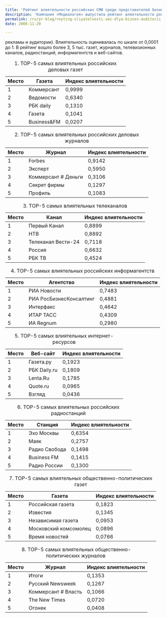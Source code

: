 ```yaml
---
title: 'Рейтинг влиятельности российских СМИ среди представителей бизнес-сообщества'
description: 'Компания «Медиалогия» выпустила рейтинг влиятельности российских СМИ среди представителей бизнес-сообщества.'
permalink: /ru/pr-blog/reyting-vliyatelnosti-smi-dlya-biznes-auditorii
date: 2008-11-20

---
```


рекламы и аудитории). Влиятельность оценивалась по шкале от   0,0001 до 1. В рейтинг вошло более 3, 5 тыс. газет, журналов, телевизионных каналов, радиостанций, информагентств и веб-сайтов.</p>
<table cellspacing="0">

<caption>1. TOP-5 самых влиятельных российских деловых газет</caption>

<thead>

<tr>

<th>Место</th>

<th>Газета</th>

<th>Индекс влиятельности</th>

</tr>

</thead>

<tbody>

<tr>

<td>1</td>

<td>Коммерсант</td>

<td>0,9999</td>

</tr>

<tr class="odd">

<td>2</td>

<td>Ведомости</td>

<td>0,6340</td>

</tr>

<tr>

<td>3</td>

<td>РБК daily</td>

<td>0,1310</td>

</tr>

<tr class="odd">

<td>4</td>

<td>Газета</td>

<td>0,1041</td>

</tr>

<tr>

<td>5</td>

<td>Business&amp;FM</td>

<td>0,0207</td>

</tr>

</tbody>

</table>

<table cellspacing="0">

<caption>2. TOP-5 самых влиятельных российских деловых журналов</caption>

<thead>

<tr>

<th>Место</th>

<th>Журнал</th>

<th>Индекс влиятельности</th>

</tr>

</thead>

<tbody>

<tr>

<td>1</td>

<td>Forbes</td>

<td>0,9142</td>

</tr>

<tr class="odd">

<td>2</td>

<td>Эксперт</td>

<td>0,5950</td>

</tr>

<tr>

<td>3</td>

<td>Коммерсант # Деньги</td>

<td>0,3106</td>

</tr>

<tr class="odd">

<td>4</td>

<td>Секрет фирмы</td>

<td>0,1297</td>

</tr>

<tr>

<td>5</td>

<td>Профиль</td>

<td>0,1083</td>

</tr>

</tbody>

</table>

<table cellspacing="0">

<caption>3. TOP-5 самых влиятельных телеканалов</caption>

<thead>

<tr>

<th>Место</th>

<th>Канал</th>

<th>Индекс влиятельности</th>

</tr>

</thead>

<tbody>

<tr>

<td>1</td>

<td>Первый Канал</td>

<td>0,8899</td>

</tr>

<tr class="odd">

<td>2</td>

<td>НТВ</td>

<td>0,8892</td>

</tr>

<tr>

<td>3</td>

<td>Телеканал Вести-24</td>

<td>0,7118</td>

</tr>

<tr class="odd">

<td>4</td>

<td>Россия</td>

<td>0,6632</td>

</tr>

<tr>

<td>5</td>

<td>РБК ТВ</td>

<td>0,4524</td>

</tr>

</tbody>

</table>

<table cellspacing="0">

<caption>4. TOP-5 самых влиятельных российских информагентств</caption>

<thead>

<tr>

<th>Место</th>

<th>Агентство</th>

<th>Индекс влиятельности</th>

</tr>

</thead>

<tbody>

<tr>

<td>1</td>

<td>РИА Новости</td>

<td>0,7483</td>

</tr>

<tr class="odd">

<td>2</td>

<td>РИА РосБизнесКонсалтинг</td>

<td>0,4881</td>

</tr>

<tr>

<td>3</td>

<td>Интерфакс</td>

<td>0,4642</td>

</tr>

<tr class="odd">

<td>4</td>

<td>ИТАР ТАСС</td>

<td>0,4309</td>

</tr>

<tr>

<td>5</td>

<td>ИА Regnum</td>

<td>0,2980</td>

</tr>

</tbody>

</table>

<table cellspacing="0">

<caption>5. TOP-5 самых влиятельных интернет-ресурсов</caption>

<thead>

<tr>

<th>Место</th>

<th>Веб-сайт</th>

<th>Индекс влиятельности</th>

</tr>

</thead>

<tbody>

<tr>

<td>1</td>

<td>Газета.ру</td>

<td>0,1923</td>

</tr>

<tr class="odd">

<td>2</td>

<td>РБК Daily.ru</td>

<td>0,1809</td>

</tr>

<tr>

<td>3</td>

<td>Lenta.Ru</td>

<td>0,1785</td>

</tr>

<tr class="odd">

<td>4</td>

<td>Quote.ru</td>

<td>0,0965</td>

</tr>

<tr>

<td>5</td>

<td>Взгляд</td>

<td>0,0436</td>

</tr>

</tbody>

</table>

<table cellspacing="0">

<caption>6. TOP-5 самых влиятельных российских радиостанций</caption>

<thead>

<tr>

<th>Место</th>

<th>Станция</th>

<th>Индекс влиятельности</th>

</tr>

</thead>

<tbody>

<tr>

<td>1</td>

<td>Эхо Москвы</td>

<td>0,6354</td>

</tr>

<tr class="odd">

<td>2</td>

<td>Маяк</td>

<td>0,2757</td>

</tr>

<tr>

<td>3</td>

<td>Радио Свобода</td>

<td>0,1498</td>

</tr>

<tr class="odd">

<td>4</td>

<td>Business FM</td>

<td>0,1415</td>

</tr>

<tr>

<td>5</td>

<td>Радио России</td>

<td>0,1300</td>

</tr>

</tbody>

</table>

<table cellspacing="0">

<caption>7. TOP-5 самых влиятельных общественно-политических газет</caption>

<thead>

<tr>

<th>Место</th>

<th>Газета</th>

<th>Индекс влиятельности</th>

</tr>

</thead>

<tbody>

<tr>

<td>1</td>

<td>Российская газета</td>

<td>0,1823</td>

</tr>

<tr class="odd">

<td>2</td>

<td>Известия</td>

<td>0,1345</td>

</tr>

<tr>

<td>3</td>

<td>Независимая газета</td>

<td>0,0953</td>

</tr>

<tr class="odd">

<td>4</td>

<td>Московский комсомолец</td>

<td>0,0896</td>

</tr>

<tr>

<td>5</td>

<td>Время новостей</td>

<td>0,0766</td>

</tr>

</tbody>

</table>

<table cellspacing="0">

<caption>8. TOP-5 самых влиятельных общественно-политических журналов&nbsp;</caption>

<thead>

<tr>

<th>Место</th>

<th>Журнал</th>

<th>Индекс влиятельности</th>

</tr>

</thead>

<tbody>

<tr>

<td>1</td>

<td>Итоги</td>

<td>0,1353</td>

</tr>

<tr class="odd">

<td>2</td>

<td>Русский Newsweek</td>

<td>0,1267</td>

</tr>

<tr>

<td>3</td>

<td>Коммерсант # Власть</td>

<td>0,1066</td>

</tr>

<tr class="odd">

<td>4</td>

<td>The New Times</td>

<td>0,0720</td>

</tr>

<tr>

<td>5</td>

<td>Огонек</td>

<td>0,0408</td>

</tr>

</tbody>

</table>

